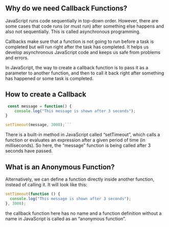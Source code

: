 ## Why do we need Callback Functions?

JavaScript runs code sequentially in top-down order. However, there are some cases that code runs (or must run) after something else happens and also not sequentially. This is called asynchronous programming.

Callbacks make sure that a function is not going to run before a task is completed but will run right after the task has completed. It helps us develop asynchronous JavaScript code and keeps us safe from problems and errors.

In JavaScript, the way to create a callback function is to pass it as a parameter to another function, and then to call it back right after something has happened or some task is completed.

## How to create a Callback

````js
 const message = function() {
    console.log("This message is shown after 3 seconds");
}

setTimeout(message, 3000);```
````

There is a built-in method in JavaScript called “setTimeout”, which calls a function or evaluates an expression after a given period of time (in milliseconds). So here, the “message” function is being called after 3 seconds have passed.

## What is an Anonymous Function?

Alternatively, we can define a function directly inside another function, instead of calling it. It will look like this:

```js
setTimeout(function () {
  console.log("This message is shown after 3 seconds");
}, 3000);
```

the callback function here has no name and a function definition without a name in JavaScript is called as an “anonymous function”.
